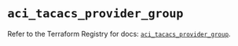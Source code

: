 # `aci_tacacs_provider_group`

Refer to the Terraform Registry for docs: [`aci_tacacs_provider_group`](https://registry.terraform.io/providers/ciscodevnet/aci/2.17.0/docs/resources/tacacs_provider_group).
